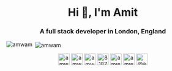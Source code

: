 <h1 align="center">Hi 👋, I'm Amit</h1>
<h3 align="center">A full stack developer in London, England</h3>

<p align="left"><img align="left" src="https://github-readme-stats.vercel.app/api/top-langs/?username=amwam&layout=compact&hide=html" alt="amwam" /></p>

<p>&nbsp;<img align="center" src="https://github-readme-stats.vercel.app/api?username=amwam&show_icons=true" alt="amwam" /></p>

<p align="center">
<a href="https://codepen.io/amwam" target="blank"><img align="center" src="https://cdn.jsdelivr.net/npm/simple-icons@3.0.1/icons/codepen.svg" alt="amwam" height="30" width="30" /></a>
<a href="https://twitter.com/amwam" target="blank"><img align="center" src="https://cdn.jsdelivr.net/npm/simple-icons@3.0.1/icons/twitter.svg" alt="amwam" height="30" width="30" /></a>
<a href="https://linkedin.com/in/amwam" target="blank"><img align="center" src="https://cdn.jsdelivr.net/npm/simple-icons@3.0.1/icons/linkedin.svg" alt="amwam" height="30" width="30" /></a>
<a href="https://stackoverflow.com/users/818739" target="blank"><img align="center" src="https://cdn.jsdelivr.net/npm/simple-icons@3.0.1/icons/stackoverflow.svg" alt="818739" height="30" width="30" /></a>
<a href="https://codesandbox.com/amwam" target="blank"><img align="center" src="https://cdn.jsdelivr.net/npm/simple-icons@3.0.1/icons/codesandbox.svg" alt="amwam" height="30" width="30" /></a>
<a href="https://instagram.com/amwamamit" target="blank"><img align="center" src="https://cdn.jsdelivr.net/npm/simple-icons@3.0.1/icons/instagram.svg" alt="amwamamit" height="30" width="30" /></a>
<a href="https://medium.com/@amwam" target="blank"><img align="center" src="https://cdn.jsdelivr.net/npm/simple-icons@3.0.1/icons/medium.svg" alt="@amwam" height="30" width="30" /></a>
</p>

<!--START_SECTION:badges-->
<!--END_SECTION:badges-->

